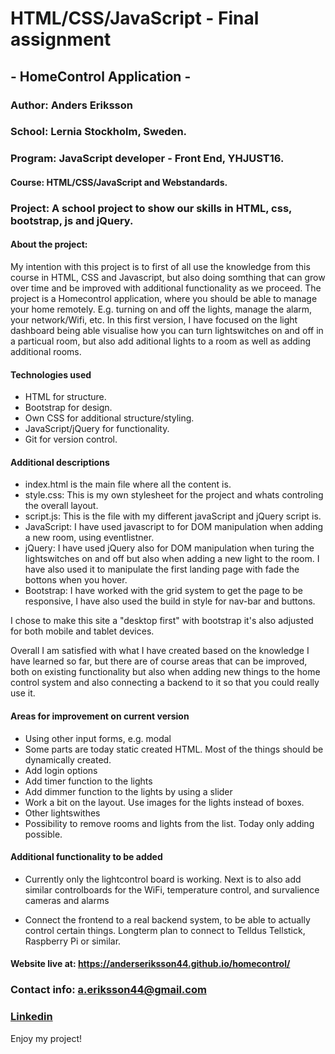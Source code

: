 # HTML/CSS/JavaScript - Final assignment

##  - HomeControl Application - 

### Author: Anders Eriksson

### School: Lernia Stockholm, Sweden.

### Program: JavaScript developer - Front End, YHJUST16.
#### Course: HTML/CSS/JavaScript and Webstandards.

### Project: A school project to show our skills in HTML, css, bootstrap, js and jQuery.


#### About the project:

My intention with this project is to first of all use the knowledge from this course in HTML, CSS and Javascript, but also doing somthing that can grow over time and be improved with additional functionality as we proceed.
The project is a Homecontrol application, where you should be able to manage your home remotely. E.g. turning on and off the lights, manage the alarm, your network/Wifi, etc.
In this first version, I have focused on the light dashboard being able visualise how you can turn lightswitches on and off in a particual room, but also add aditional lights to a room as well as adding additional rooms.

#### Technologies used 

* HTML for structure.
* Bootstrap for design.
* Own CSS for additional structure/styling.
* JavaScript/jQuery for functionality.
* Git for version control.

#### Additional descriptions 

* index.html is the main file where all the content is.
* style.css: This is my own stylesheet for the project and whats controling the overall layout.
* script.js: This is the file with my different javaScript and jQuery script is.
* JavaScript: I have used javascript to for DOM manipulation when adding a new room, using eventlistner. 
* jQuery: I have used jQuery also for DOM manipulation when turing the lightswitches on and off but also when adding a new light to the room. I have also used it to manipulate the first landing page with fade the bottons when you hover.
* Bootstrap: I have worked with the grid system to get the page to be responsive, I have also used the build in style for nav-bar and buttons.

I chose to make this site a "desktop first" with bootstrap it's also adjusted for both mobile and tablet devices. 

Overall I am  satisfied with what I have created based on the knowledge I have learned so far, but there are of course areas that can be improved, both on existing functionality but also when adding new things to the home control system and also connecting a backend to it so that you could really use it.

#### Areas for improvement on current version

* Using other input forms, e.g. modal
* Some parts are today static created HTML. Most of the things should be dynamically created.
* Add login options
* Add timer function to the lights
* Add dimmer function to the lights by using a slider
* Work a bit on the layout. Use images for the lights instead of boxes.
* Other lightswithes
* Possibility to remove rooms and lights from the list. Today only adding possible.

#### Additional functionality to be added
* Currently only the lightcontrol board is working. Next is to also add similar controlboards for the WiFi, temperature control, and survalience cameras and alarms

* Connect the frontend to a real backend system, to be able to actually control certain things. Longterm plan to connect to Telldus Tellstick, Raspberry Pi or similar.


#### Website live at: https://anderseriksson44.github.io/homecontrol/

### Contact info: a.eriksson44@gmail.com

### [Linkedin](https://se.linkedin.com/in/anders-eriksson-76151a8a "Linkedin")

Enjoy my project!


